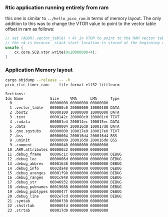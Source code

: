 ### Rtic application running entirely from ram
this one is similar to `../hello_pico_ram` in terms of memory layout. The only addition to this 
was to change the VTOR value to point to the vector table offset in ram as follows:

```rust
// set (ADDR(.vector_table) + 4) in VTOR to point to the RAM vector table offset. 
// the +4 is because _stack_start location is stored at the beginning of .vector_table section.
unsafe {
    cx.core.SCB.vtor.write(0x20000000+4);
}
``` 

### Application Memory layout

``` bash
cargo objdump --release -- -h
pico_rtic_timer_ram:    file format elf32-littlearm

Sections:
Idx Name            Size     VMA      LMA      Type
  0                 00000000 00000000 00000000 
  1 .vector_table   000000c0 20000000 10000100 DATA
  2 .boot2          00000100 10000000 10000000 DATA
  3 .text           0000142c 200000c0 100001c0 TEXT
  4 .rodata         000001e4 200014ec 100015ec DATA
  5 .data           00000004 200016d0 100017d0 DATA
  6 .gnu.sgstubs    00000000 100017e0 100017e0 TEXT
  7 .bss            00000004 200016d4 200016d4 BSS
  8 .uninit         00000000 200016d8 200016d8 BSS
  9 .comment        00000040 00000000 00000000 
 10 .ARM.attributes 00000032 00000000 00000000 
 11 .debug_frame    00006c1c 00000000 00000000 DEBUG
 12 .debug_loc      0000006d 00000000 00000000 DEBUG
 13 .debug_abbrev   00001638 00000000 00000000 DEBUG
 14 .debug_info     0002da48 00000000 00000000 DEBUG
 15 .debug_aranges  00001f98 00000000 00000000 DEBUG
 16 .debug_ranges   0001c948 00000000 00000000 DEBUG
 17 .debug_str      00046932 00000000 00000000 DEBUG
 18 .debug_pubnames 00019088 00000000 00000000 DEBUG
 19 .debug_pubtypes 0000047f 00000000 00000000 DEBUG
 20 .debug_line     0002e7cd 00000000 00000000 DEBUG
 21 .symtab         00000f30 00000000 00000000 
 22 .shstrtab       000000fd 00000000 00000000 
 23 .strtab         000017d9 00000000 00000000
 ```